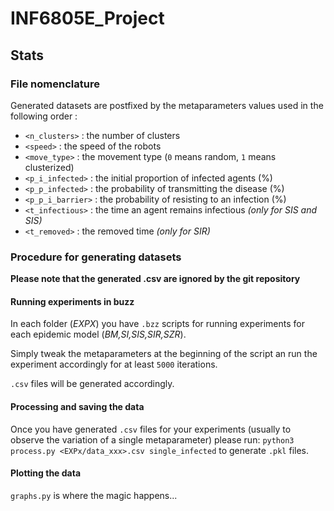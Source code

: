 # INF6805E_Project

## Stats

### File nomenclature

Generated datasets are postfixed by the metaparameters values used in the following order : 
- `<n_clusters>` : the number of clusters
- `<speed>` : the speed of the robots
- `<move_type>` : the movement type (`0` means random, `1` means clusterized)
- `<p_i_infected>` : the initial proportion of infected agents (%)
- `<p_p_infected>` : the probability of transmitting the disease (%)
- `<p_p_i_barrier>` : the probability of resisting to an infection (%) 
- `<t_infectious>` : the time an agent remains infectious _(only for SIS and SIS)_
- `<t_removed>` : the removed time _(only for SIR)_

### Procedure for generating datasets

**Please note that the generated .csv are ignored by the git repository**

#### Running experiments in buzz
In each folder (*EXPX*) you have `.bzz` scripts for running experiments for each epidemic model (*BM,SI,SIS,SIR,SZR*).

Simply tweak the metaparameters at the beginning of the script an run the experiment accordingly for at least `5000` iterations.

`.csv` files will be generated accordingly.

#### Processing and saving the data

Once you have generated `.csv` files for your experiments (usually to observe the variation of a single metaparameter) please run:
`python3 process.py <EXPx/data_xxx>.csv single_infected`
to generate `.pkl` files.

#### Plotting the data

`graphs.py` is where the magic happens...

 
